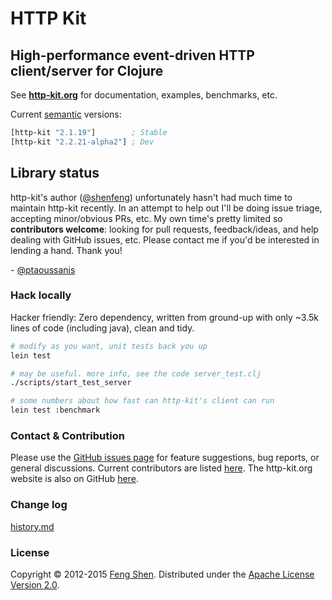 # HTTP Kit

## High-performance event-driven HTTP client/server for Clojure

See **[http-kit.org](http://http-kit.org)** for documentation, examples, benchmarks, etc.

Current [semantic](http://semver.org/) versions:

```clojure
[http-kit "2.1.19"]        ; Stable
[http-kit "2.2.21-alpha2"] ; Dev
```

## Library status

http-kit's author ([@shenfeng]) unfortunately hasn't had much time to maintain http-kit recently. In an attempt to help out I'll be doing issue triage, accepting minor/obvious PRs, etc. My own time's pretty limited so **contributors welcome**: looking for pull requests, feedback/ideas, and help dealing with GitHub issues, etc. Please contact me if you'd be interested in lending a hand. Thank you!

\- [@ptaoussanis]

### Hack locally

Hacker friendly: Zero dependency, written from ground-up with only ~3.5k lines of code (including java), clean and tidy.

```sh
# modify as you want, unit tests back you up
lein test

# may be useful. more info, see the code server_test.clj
./scripts/start_test_server

# some numbers about how fast can http-kit's client can run
lein test :benchmark
```

### Contact & Contribution

Please use the [GitHub issues page](https://github.com/http-kit/http-kit/issues) for feature suggestions, bug reports, or general discussions. Current contributors are listed [here](https://github.com/http-kit/http-kit/graphs/contributors). The http-kit.org website is also on GitHub [here](https://github.com/http-kit/http-kit.github.com).

### Change log

[history.md](https://github.com/http-kit/http-kit/blob/master/history.md)

### License

Copyright &copy; 2012-2015 [Feng Shen](http://shenfeng.me/). Distributed under the [Apache License Version 2.0](http://www.apache.org/licenses/LICENSE-2.0.html).

[@shenfeng]: https://github.com/shenfeng
[@ptaoussanis]: https://github.com/ptaoussanis
